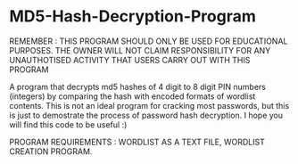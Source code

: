 # MD5-Hash-Decryption-Program
REMEMBER : THIS PROGRAM SHOULD ONLY BE USED FOR EDUCATIONAL PURPOSES. THE OWNER WILL NOT CLAIM RESPONSIBILITY FOR ANY UNAUTHOTISED ACTIVITY THAT USERS CARRY OUT WITH THIS PROGRAM

A program that decrypts md5 hashes of 4 digit to 8 digit PIN numbers (integers) by comparing the hash with encoded formats of wordlist contents. 
This is not an ideal program for cracking most passwords, but this is just to demostrate the process of password hash decryption.
I hope you will find this code to be useful :)

PROGRAM REQUIREMENTS : WORDLIST AS A TEXT FILE, WORDLIST CREATION PROGRAM.
 

